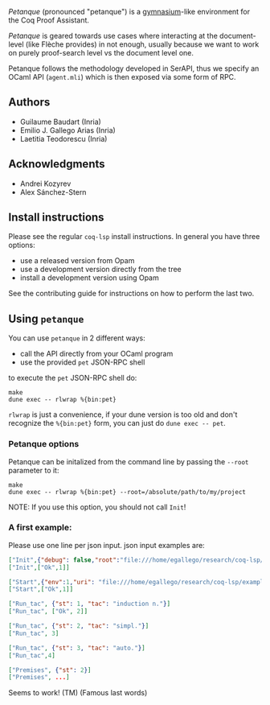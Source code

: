 _Petanque_ (pronounced "petanque") is a
[gymnasium](https://gymnasium.farama.org/)-like environment for the
Coq Proof Assistant.

_Petanque_ is geared towards use cases where interacting at the
document-level (like Flèche provides) in not enough, usually because
we want to work on purely proof-search level vs the document level
one.

Petanque follows the methodology developed in SerAPI, thus we specify
an OCaml API (`agent.mli`) which is then exposed via some form of RPC.

## Authors

- Guilaume Baudart (Inria)
- Emilio J. Gallego Arias (Inria)
- Laetitia Teodorescu (Inria)

## Acknowledgments

- Andrei Kozyrev
- Alex Sánchez-Stern

## Install instructions

Please see the regular `coq-lsp` install instructions. In general you
have three options:

- use a released version from Opam
- use a development version directly from the tree
- install a development version using Opam

See the contributing guide for instructions on how to perform the last
two.

## Using `petanque`

You can use `petanque` in 2 different ways:

- call the API directly from your OCaml program
- use the provided `pet` JSON-RPC shell

to execute the `pet` JSON-RPC shell do:
```
make
dune exec -- rlwrap %{bin:pet}
```

`rlwrap` is just a convenience, if your dune version is too old and
don't recognize the `%{bin:pet}` form, you can just do `dune exec -- pet`.

### Petanque options

Petanque can be initalized from the command line by passing the `--root` parameter to it:
```
make
dune exec -- rlwrap %{bin:pet} --root=/absolute/path/to/my/project
```

NOTE: If you use this option, you should not call `Init`!

### A first example:

Please use one line per json input. json input examples are:
```json
["Init",{"debug": false,"root":"file:///home/egallego/research/coq-lsp/examples/"}]
["Init",["Ok",1]]

["Start",{"env":1,"uri": "file:///home/egallego/research/coq-lsp/examples/ex0.v","thm":"addnC"}]
["Start",["Ok",1]]

["Run_tac", {"st": 1, "tac": "induction n."}]
["Run_tac", ["Ok", 2]]

["Run_tac", {"st": 2, "tac": "simpl."}]
["Run_tac", 3]

["Run_tac", {"st": 3, "tac": "auto."}]
["Run_tac",4]

["Premises", {"st": 2}]
["Premises", ...]
```

Seems to work! (TM) (Famous last words)

